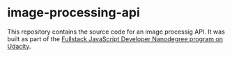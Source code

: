 # image-processing-api
This repository contains the source code for an image processig API. It was built as part of the [Fullstack JavaScript Developer Nanodegree program on Udacity](https://www.udacity.com/course/full-stack-javascript-developer-nanodegree--nd0067).
